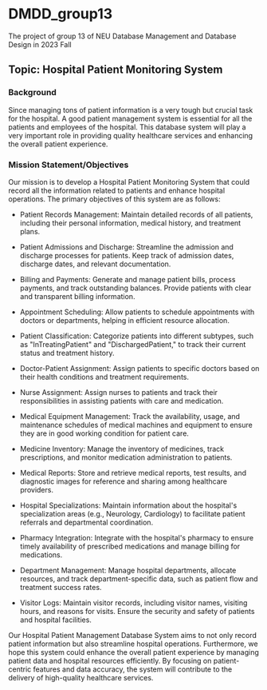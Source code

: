 # DMDD_group13
The project of group 13 of NEU Database Management and Database Design in 2023 Fall

## Topic: Hospital Patient Monitoring System

### Background

Since managing tons of patient information is a very tough but crucial task for the hospital. A good patient management system is essential for all the patients and employees of the hospital. This database system will play a very important role in providing quality healthcare services and enhancing the overall patient experience.


### Mission Statement/Objectives

Our mission is to develop a Hospital Patient Monitoring System that could record all the information related to patients and enhance hospital operations. The primary objectives of this system are as follows:

- Patient Records Management: Maintain detailed records of all patients, including their personal information, medical history, and treatment plans.

- Patient Admissions and Discharge: Streamline the admission and discharge processes for patients. Keep track of admission dates, discharge dates, and relevant documentation.

- Billing and Payments: Generate and manage patient bills, process payments, and track outstanding balances. Provide patients with clear and transparent billing information.

- Appointment Scheduling: Allow patients to schedule appointments with doctors or departments, helping in efficient resource allocation.

- Patient Classification: Categorize patients into different subtypes, such as "InTreatingPatient" and "DischargedPatient," to track their current status and treatment history.

- Doctor-Patient Assignment: Assign patients to specific doctors based on their health conditions and treatment requirements.

- Nurse Assignment: Assign nurses to patients and track their responsibilities in assisting patients with care and medication.

- Medical Equipment Management: Track the availability, usage, and maintenance schedules of medical machines and equipment to ensure they are in good working condition for patient care.

- Medicine Inventory: Manage the inventory of medicines, track prescriptions, and monitor medication administration to patients.

- Medical Reports: Store and retrieve medical reports, test results, and diagnostic images for reference and sharing among healthcare providers.

- Hospital Specializations: Maintain information about the hospital's specialization areas (e.g., Neurology, Cardiology) to facilitate patient referrals and departmental coordination.

- Pharmacy Integration: Integrate with the hospital's pharmacy to ensure timely availability of prescribed medications and manage billing for medications.

- Department Management: Manage hospital departments, allocate resources, and track department-specific data, such as patient flow and treatment success rates.

- Visitor Logs: Maintain visitor records, including visitor names, visiting hours, and reasons for visits. Ensure the security and safety of patients and hospital facilities.

Our Hospital Patient Management Database System aims to not only record patient information but also streamline hospital operations. Furthermore, we hope this system could enhance the overall patient experience by managing patient data and hospital resources efficiently. By focusing on patient-centric features and data accuracy, the system will contribute to the delivery of high-quality healthcare services.


